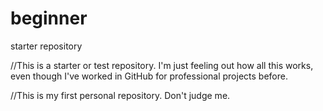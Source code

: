 # beginner
starter repository

//This is a starter or test repository.  I'm just feeling out how all this works, even though I've worked in GitHub for professional projects before.


//This is my first personal repository.  Don't judge me.
